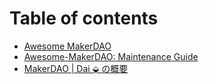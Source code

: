 # Table of contents

* [Awesome MakerDAO](README.md)
* [Awesome-MakerDAO: Maintenance Guide](amd-maintenance-guide.md)
* [MakerDAO \| Dai ⬙ の概要](japanese.md)

